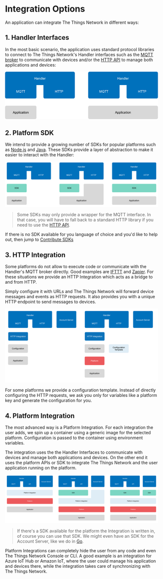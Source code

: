 # Integration Options

An application can integrate The Things Network in different ways:

## 1. Handler Interfaces

In the most basic scenario, the application uses standard protocol libraries to connect to The Things Network's Handler interfaces such as the [MQTT broker](../../current/mqtt/) to communicate with devices and/or the [HTTP API](https://github.com/TheThingsNetwork/ttn/blob/v2-preview/api/handler/HTTP-API.md) to manage both applications and devices:

![Handler Interfaces](interfaces.png)

## 2. Platform SDK

We intend to provide a growing number of SDKs for popular platforms such as [Node.js](../../current/node-js) and [Java](../../v2-preview/java). These SDKs provide a layer of abstraction to make it easier to interact with the Handler:

![Platform SDK](sdk.png)

> Some SDKs may only provide a wrapper for the MQTT interface. In that case, you will have to fall back to a standard HTTP library if you need to use the [HTTP API](https://github.com/TheThingsNetwork/ttn/blob/v2-preview/api/handler/HTTP-API.md).

If there is no SDK available for you language of choice and you'd like to help out, then jump to [Contribute SDKs](#platform-sdks)

## 3. HTTP Integration

Some platforms do not allow to execute code or communicate with the Handler's MQTT broker directly. Good examples are [IFTTT](https://ifttt.com/) and [Zapier](https://zapier.com/). For these situations we provide an HTTP Integration which acts as a bridge to and from HTTP.

Simply configure it with URLs and The Things Network will forward device messages and events as HTTP requests. It also provides you with a unique HTTP endpoint to send messages to devices.

![HTTP Integration](http.png)

For some platforms we provide a configuration template. Instead of directly configuring the HTTP requests, we ask you only for variables like a platform key and generate the configuration for you.

## 4. Platform Integration

The most advanced way is a Platform Integration. For each integration the user adds, we spin up a container using a generic image for the selected platform. Configuration is passed to the container using environment variables.

The integration uses the the Handler Interfaces to communicate with devices and manage both applications and devices. On the other end it uses the platform APIs or SDK to integrate The Things Network and the user application running on the platform.
  
![Platform Integration](integration.png)

> If there's a SDK available for the platform the Integration is written in, of course you can use that SDK. We might even have an SDK for the Account Server, like we do in [Go](https://github.com/TheThingsNetwork/go-account-lib).

Platform Integrations can completely hide the user from any code and even The Things Network Console or CLI. A good example is an integration for Azure IoT Hub or Amazon IoT, where the user could manage his application and devices there, while the integration takes care of synchronizing with The Things Network.
